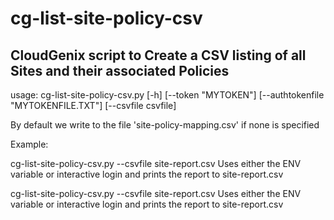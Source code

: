 # cg-list-site-policy-csv

CloudGenix script to Create a CSV listing of all Sites and their associated Policies
---------------------------------------

usage: cg-list-site-policy-csv.py [-h] [--token "MYTOKEN"]
                                  [--authtokenfile "MYTOKENFILE.TXT"]
                                  [--csvfile csvfile]

By default we write to the file 'site-policy-mapping.csv' if none is specified

Example:

cg-list-site-policy-csv.py --csvfile site-report.csv
    Uses either the ENV variable or interactive login and prints the report to site-report.csv

cg-list-site-policy-csv.py --csvfile site-report.csv
    Uses either the ENV variable or interactive login and prints the report to site-report.csv
